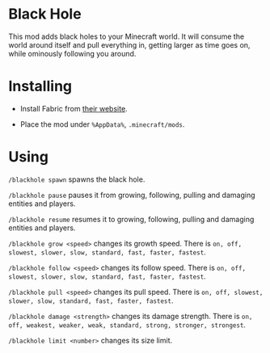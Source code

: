 # Black Hole

This mod adds black holes to your Minecraft world. It will consume the world around itself and pull everything in, getting larger as time goes on, while ominously following you around.


# Installing

- Install Fabric from [their website](http://fabricmc.net/).

- Place the mod under `%AppData%`, `.minecraft/mods`.

# Using

`/blackhole spawn` spawns the black hole.

`/blackhole pause` pauses it from growing, following, pulling and damaging entities and players.

`/blackhole resume` resumes it to growing, following, pulling and damaging entities and players.

`/blackhole grow <speed>` changes its growth speed. There is `on, off, slowest, slower, slow, standard, fast, faster, fastest`.

`/blackhole follow <speed>` changes its follow speed. There is `on, off, slowest, slower, slow, standard, fast, faster, fastest`.

`/blackhole pull <speed>` changes its pull speed. There is `on, off, slowest, slower, slow, standard, fast, faster, fastest`.

`/blackhole damage <strength>` changes its damage strength. There is `on, off, weakest, weaker, weak, standard, strong, stronger, strongest`.

`/blackhole limit <number>` changes its size limit.